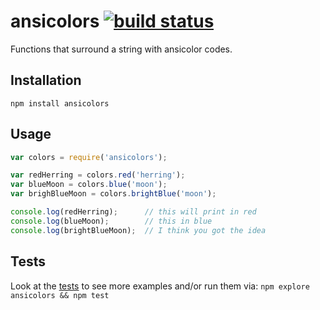# ansicolors [![build status](https://secure.travis-ci.org/thlorenz/ansicolors.png)](http://next.travis-ci.org/thlorenz/ansicolors)

Functions that surround a string with ansicolor codes.

## Installation

    npm install ansicolors

## Usage

```js
var colors = require('ansicolors');

var redHerring = colors.red('herring');
var blueMoon = colors.blue('moon');
var brighBlueMoon = colors.brightBlue('moon');

console.log(redHerring);      // this will print in red
console.log(blueMoon);        // this in blue
console.log(brightBlueMoon);  // I think you got the idea
```

## Tests

Look at the [tests](https://github.com/thlorenz/ansicolors/blob/master/test/ansicolors.js) to see more examples and/or run them via: `npm explore ansicolors && npm test`
